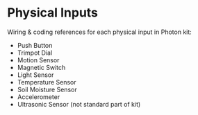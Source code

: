 # Physical Inputs

Wiring & coding references for each physical input in Photon kit:

* Push Button
* Trimpot Dial
* Motion Sensor
* Magnetic Switch
* Light Sensor
* Temperature Sensor
* Soil Moisture Sensor
* Accelerometer
* Ultrasonic Sensor \(not standard part of kit\)

